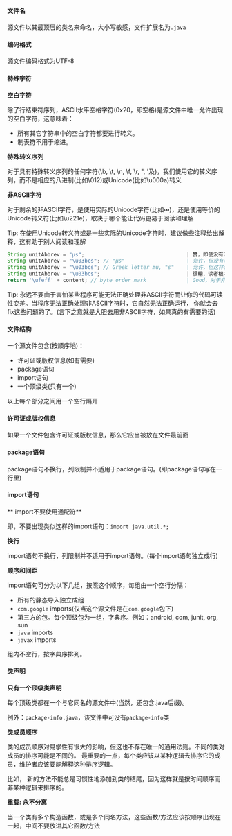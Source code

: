 #### 文件名
源文件以其最顶层的类名来命名，大小写敏感，文件扩展名为`.java`

#### 编码格式
源文件编码格式为UTF-8

#### 特殊字符

**空白字符**

除了行结束符序列，ASCII水平空格字符(0x20，即空格)是源文件中唯一允许出现的空白字符，这意味着：

- 所有其它字符串中的空白字符都要进行转义。
- 制表符不用于缩进。

**特殊转义序列**

对于具有特殊转义序列的任何字符(\b, \t, \n, \f, \r, ", '及\)，我们使用它的转义序列，而不是相应的八进制(比如\012)或Unicode(比如\u000a)转义

**非ASCII字符**

对于剩余的非ASCII字符，是使用实际的Unicode字符(比如∞)，还是使用等价的Unicode转义符(比如\u221e)，取决于哪个能让代码更易于阅读和理解  

Tip: 在使用Unicode转义符或是一些实际的Unicode字符时，建议做些注释给出解释，这有助于别人阅读和理解

```java
String unitAbbrev = "μs";                                 | 赞，即使没有注释也非常清晰
String unitAbbrev = "\u03bcs"; // "μs"                    | 允许，但没有理由要这样做
String unitAbbrev = "\u03bcs"; // Greek letter mu, "s"    | 允许，但这样做显得笨拙还容易出错
String unitAbbrev = "\u03bcs";                            | 很糟，读者根本看不出这是什么
return '\ufeff' + content; // byte order mark             | Good，对于非打印字符，使用转义，并在必要时写上注释
```

Tip: 永远不要由于害怕某些程序可能无法正确处理非ASCII字符而让你的代码可读性变差。当程序无法正确处理非ASCII字符时，它自然无法正确运行， 你就会去fix这些问题的了。(言下之意就是大胆去用非ASCII字符，如果真的有需要的话)

#### 文件结构

一个源文件包含(按顺序地)：

- 许可证或版权信息(如有需要)
- package语句
- import语句
- 一个顶级类(只有一个)

以上每个部分之间用一个空行隔开

#### 许可证或版权信息

如果一个文件包含许可证或版权信息，那么它应当被放在文件最前面

#### package语句

package语句不换行，列限制并不适用于package语句。(即package语句写在一行里)

#### import语句

** import不要使用通配符**

即，不要出现类似这样的import语句：`import java.util.*;`

**换行**

import语句不换行，列限制并不适用于import语句。(每个import语句独立成行)

**顺序和间距**

import语句可分为以下几组，按照这个顺序，每组由一个空行分隔：

- 所有的静态导入独立成组
- `com.google` imports(仅当这个源文件是在`com.google`包下)
- 第三方的包。每个顶级包为一组，字典序。例如：android, com, junit, org, sun
- `java` imports
- `javax` imports

组内不空行，按字典序排列。

#### 类声明
**只有一个顶级类声明**

每个顶级类都在一个与它同名的源文件中(当然，还包含.java后缀)。

例外：`package-info.java`，该文件中可没有`package-info`类

**类成员顺序**

类的成员顺序对易学性有很大的影响，但这也不存在唯一的通用法则。不同的类对成员的排序可能是不同的。 最重要的一点，每个类应该以某种逻辑去排序它的成员，维护者应该要能解释这种排序逻辑。  

比如， 新的方法不能总是习惯性地添加到类的结尾，因为这样就是按时间顺序而非某种逻辑来排序的。

**重载: 永不分离**

当一个类有多个构造函数，或是多个同名方法，这些函数/方法应该按顺序出现在一起，中间不要放进其它函数/方法

